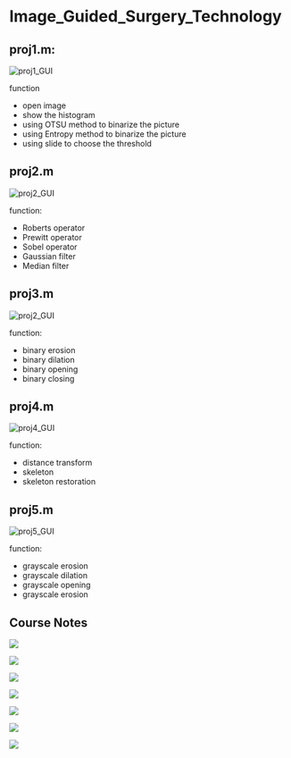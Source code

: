 # Image_Guided_Surgery_Technology

## proj1.m:

![proj1_GUI](proj1_GUI.PNG)

function

- open image
- show the histogram
- using OTSU method to binarize the picture
- using Entropy method to binarize the picture
- using slide to choose the threshold

## proj2.m

![proj2_GUI](proj2_GUI.PNG)

function:

- Roberts operator
- Prewitt operator
- Sobel operator
- Gaussian filter
- Median filter

## proj3.m

![proj2_GUI](proj2_GUI.PNG)

function:

- binary erosion
- binary dilation
- binary opening
- binary closing

## proj4.m

![proj4_GUI](proj4_GUI.PNG)

function:

- distance transform
- skeleton
- skeleton restoration

## proj5.m

![proj5_GUI](proj5_GUI.PNG)

function:

- grayscale erosion
- grayscale dilation
- grayscale opening
- grayscale erosion

## Course Notes

![](W2.PNG)

![](W3.PNG)

![](W4.PNG)

![](W5.PNG)

![](W6.PNG)

![](W7.PNG)

![](W8.PNG)
